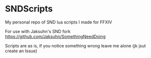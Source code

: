 # SNDScripts
My personal repo of SND lua scripts I made for FFXIV

For use with Jaksuhn's SND fork <https://github.com/Jaksuhn/SomethingNeedDoing>  

Scripts are as is, if you notice something wrong leave me alone (jk jsut create an Issue)
